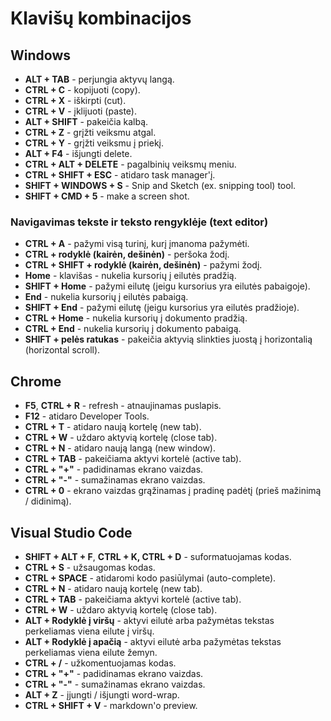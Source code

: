 # Klavišų kombinacijos

## Windows

-   **ALT + TAB** - perjungia aktyvų langą.
-   **CTRL + C** - kopijuoti (copy).
-   **CTRL + X** - iškirpti (cut).
-   **CTRL + V** - įklijuoti (paste).
-   **ALT + SHIFT** - pakeičia kalbą.
-   **CTRL + Z** - grįžti veiksmu atgal.
-   **CTRL + Y** - grįžti veiksmu į priekį.
-   **ALT + F4** - išjungti delete.
-   **CTRL + ALT + DELETE** - pagalbinių veiksmų meniu.
-   **CTRL + SHIFT + ESC** - atidaro task manager'į.
-   **SHIFT + WINDOWS + S** - Snip and Sketch (ex. snipping tool) tool.
-   **SHIFT + CMD + 5** - make a screen shot.

### Navigavimas tekste ir teksto rengyklėje (text editor)

-   **CTRL + A** - pažymi visą turinį, kurį įmanoma pažymėti.
-   **CTRL + rodyklė (kairėn, dešinėn)** - peršoka žodį.
-   **CTRL + SHIFT + rodyklė (kairėn, dešinėn)** - pažymi žodį.
-   **Home** - klavišas - nukelia kursorių į eilutės pradžią.
-   **SHIFT + Home** - pažymi eilutę (jeigu kursorius yra eilutės pabaigoje).
-   **End** - nukelia kursorių į eilutės pabaigą.
-   **SHIFT + End** - pažymi eilutę (jeigu kursorius yra eilutės pradžioje).
-   **CTRL + Home** - nukelia kursorių į dokumento pradžią.
-   **CTRL + End** - nukelia kursorių į dokumento pabaigą.
-   **SHIFT + pelės ratukas** - pakeičia aktyvią slinkties juostą į horizontalią (horizontal scroll).

## Chrome

-   **F5**, **CTRL + R** - refresh - atnaujinamas puslapis.
-   **F12** - atidaro Developer Tools.
-   **CTRL + T** - atidaro naują kortelę (new tab).
-   **CTRL + W** - uždaro aktyvią kortelę (close tab).
-   **CTRL + N** - atidaro naują langą (new window).
-   **CTRL + TAB** - pakeičiama aktyvi kortelė (active tab).
-   **CTRL + "+"** - padidinamas ekrano vaizdas.
-   **CTRL + "-"** - sumažinamas ekrano vaizdas.
-   **CTRL + 0** - ekrano vaizdas grąžinamas į pradinę padėtį (prieš mažinimą / didinimą).

## Visual Studio Code

-   **SHIFT + ALT + F**, **CTRL + K, CTRL + D** - suformatuojamas kodas.
-   **CTRL + S** - užsaugomas kodas.
-   **CTRL + SPACE** - atidaromi kodo pasiūlymai (auto-complete).
-   **CTRL + N** - atidaro naują kortelę (new tab).
-   **CTRL + TAB** - pakeičiama aktyvi kortelė (active tab).
-   **CTRL + W** - uždaro aktyvią kortelę (close tab).
-   **ALT + Rodyklė į viršų** - aktyvi eilutė arba pažymėtas tekstas perkeliamas viena eilute į viršų.
-   **ALT + Rodyklė į apačią** - aktyvi eilutė arba pažymėtas tekstas perkeliamas viena eilute žemyn.
-   **CTRL + /** - užkomentuojamas kodas.
-   **CTRL + "+"** - padidinamas ekrano vaizdas.
-   **CTRL + "-"** - sumažinamas ekrano vaizdas.
-   **ALT + Z** - įjungti / išjungti word-wrap.
-   **CTRL + SHIFT + V** - markdown'o preview.
